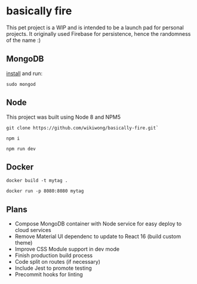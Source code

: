 # basically fire
This pet project is a WIP and is intended to be a launch pad for personal projects. It originally used Firebase for persistence, hence the randomness of the name :)

## MongoDB

[install](https://docs.mongodb.com/getting-started/shell/installation/) and run:

```
sudo mongod
```

## Node

This project was built using Node 8 and NPM5


```
git clone https://github.com/wikiwong/basically-fire.git`

npm i

npm run dev

```

## Docker

```
docker build -t mytag .

docker run -p 8080:8080 mytag

```

## Plans

* Compose MongoDB container with Node service for easy deploy to cloud services
* Remove Material UI dependenc to update to React 16 (build custom theme)
* Improve CSS Module support in dev mode
* Finish production build process
* Code split on routes (if necessary)
* Include Jest to promote testing
* Precommit hooks for linting



